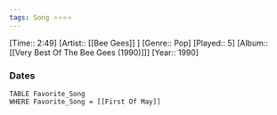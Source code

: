 ```yaml
---
tags: Song ⭐⭐⭐⭐ 
---
```

[Time:: 2:49]
[Artist:: [[Bee Gees]] ]
[Genre:: Pop]
[Played:: 5]
[Album:: [[Very Best Of The Bee Gees (1990)]]]
[Year:: 1990]
### Dates
````dataview
TABLE Favorite_Song
WHERE Favorite_Song = [[First Of May]]
````